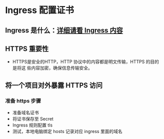 # Ingress 配置证书
## Ingress 是什么：[详细请看 Ingress 内容]()
## HTTPS 重要性
- HTTPS是安全的HTTP，HTTP 协议中的内容都是明文传输，HTTPS 的目的是将这
些内容加密，确保信息传输安全。
## 将一个项目对外暴露 HTTPS 访问
### 准备 https 步骤
- 准备域名证书
- 将证书保存至 Secret
- Ingress 规则配置 tls
- 测试，本地电脑绑定 hosts 记录对应 ingress 里面的域名